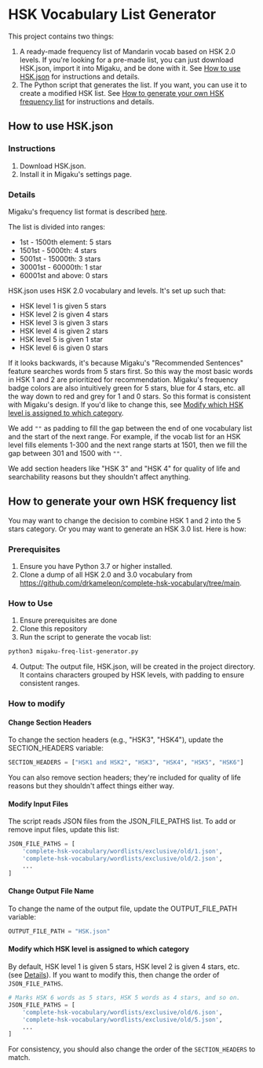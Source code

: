 # HSK Vocabulary List Generator

This project contains two things:
1. A ready-made frequency list of Mandarin vocab based on HSK 2.0 levels. If you're looking for a pre-made list, you can just download HSK.json, import it into Migaku, and be done with it. See [How to use HSK.json](#how-to-use-hskjson) for instructions and details.
2. The Python script that generates the list. If you want, you can use it to create a modified HSK list. See [How to generate your own HSK frequency list](#how-to-generate-your-own-hsk-frequency-list) for instructions and details.

## How to use HSK.json

### Instructions

1. Download HSK.json.
2. Install it in Migaku's settings page.

### Details

Migaku's frequency list format is described [here](https://legacy.migaku.io/tools-guides/migaku-dictionary/manual/#frequency-list-format).

The list is divided into ranges:
- 1st - 1500th element: 5 stars
- 1501st - 5000th: 4 stars
- 5001st - 15000th: 3 stars
- 30001st - 60000th: 1 star
- 60001st and above: 0 stars

HSK.json uses HSK 2.0 vocabulary and levels. It's set up such that:
- HSK level 1 is given 5 stars
- HSK level 2 is given 4 stars
- HSK level 3 is given 3 stars
- HSK level 4 is given 2 stars
- HSK level 5 is given 1 star
- HSK level 6 is given 0 stars

If it looks backwards, it's because Migaku's "Recommended Sentences" feature searches words from 5 stars first.
So this way the most basic words in HSK 1 and 2 are prioritized for recommendation.
Migaku's frequency badge colors are also intuitively green for 5 stars, blue for 4 stars, etc. all the way down to red and grey for 1 and 0 stars. So this format is consistent with Migaku's design.
If you'd like to change this, see [Modify which HSK level is assigned to which category](#modify-which-hsk-level-is-assigned-to-which-category).

We add `""` as padding to fill the gap between the end of one vocabulary list and the start of the next range.
For example, if the vocab list for an HSK level fills elements 1-300 and the next range starts at 1501, then we fill the gap between 301 and 1500 with `""`.

We add section headers like "HSK 3" and "HSK 4" for quality of life and searchability reasons but they shouldn't affect anything.

## How to generate your own HSK frequency list

You may want to change the decision to combine HSK 1 and 2 into the 5 stars category.
Or you may want to generate an HSK 3.0 list. Here is how:

### Prerequisites

1. Ensure you have Python 3.7 or higher installed.
2. Clone a dump of all HSK 2.0 and 3.0 vocabulary from https://github.com/drkameleon/complete-hsk-vocabulary/tree/main.

### How to Use

1. Ensure prerequisites are done
2. Clone this repository
3. Run the script to generate the vocab list: 
```bash
python3 migaku-freq-list-generator.py
```
4. Output: The output file, HSK.json, will be created in the project directory. It contains characters grouped by HSK levels, with padding to ensure consistent ranges.

### How to modify

#### Change Section Headers
To change the section headers (e.g., "HSK3", "HSK4"), update the SECTION_HEADERS variable:

```python
SECTION_HEADERS = ["HSK1 and HSK2", "HSK3", "HSK4", "HSK5", "HSK6"]
```

You can also remove section headers; they're included for quality of life reasons but they shouldn't affect things either way.

#### Modify Input Files
The script reads JSON files from the JSON_FILE_PATHS list.
To add or remove input files, update this list:

```python
JSON_FILE_PATHS = [
    'complete-hsk-vocabulary/wordlists/exclusive/old/1.json',
    'complete-hsk-vocabulary/wordlists/exclusive/old/2.json',
    ...
]
```

#### Change Output File Name
To change the name of the output file, update the OUTPUT_FILE_PATH variable:

```python
OUTPUT_FILE_PATH = "HSK.json"
```

#### Modify which HSK level is assigned to which category
By default, HSK level 1 is given 5 stars, HSK level 2 is given 4 stars, etc. (see [Details](#details)).
If you want to modify this, then change the order of `JSON_FILE_PATHS`.

```python
# Marks HSK 6 words as 5 stars, HSK 5 words as 4 stars, and so on.
JSON_FILE_PATHS = [
    'complete-hsk-vocabulary/wordlists/exclusive/old/6.json',
    'complete-hsk-vocabulary/wordlists/exclusive/old/5.json',
    ...
]
```

For consistency, you should also change the order of the `SECTION_HEADERS` to match.
